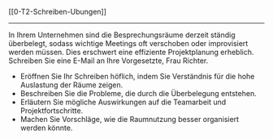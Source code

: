 [[0-T2-Schreiben-Ubungen]]

---

In Ihrem Unternehmen sind die Besprechungsräume derzeit ständig überbelegt, sodass wichtige Meetings oft verschoben oder improvisiert werden müssen. Dies erschwert eine effiziente Projektplanung erheblich. Schreiben Sie eine E-Mail an Ihre Vorgesetzte, Frau Richter.  
- Eröffnen Sie Ihr Schreiben höflich, indem Sie Verständnis für die hohe Auslastung der Räume zeigen.  
- Beschreiben Sie die Probleme, die durch die Überbelegung entstehen.  
- Erläutern Sie mögliche Auswirkungen auf die Teamarbeit und Projektfortschritte.  
- Machen Sie Vorschläge, wie die Raumnutzung besser organisiert werden könnte.